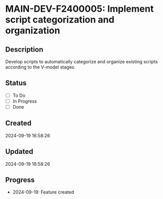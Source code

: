 # MAIN-DEV-F2400005: Implement script categorization and organization

## Description
Develop scripts to automatically categorize and organize existing scripts according to the V-model stages.

## Status
- [ ] To Do
- [ ] In Progress
- [ ] Done

## Created
2024-09-19 16:58:26

## Updated
2024-09-19 16:58:26

## Progress
- 2024-09-19: Feature created

